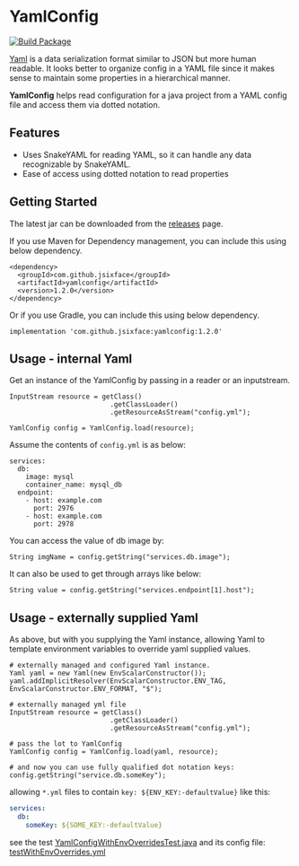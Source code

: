 # YamlConfig
[![Build Package](https://github.com/jsixface/YamlConfig/actions/workflows/build-package.yml/badge.svg)](https://github.com/jsixface/YamlConfig/actions/workflows/build-package.yml)

[Yaml](https://en.wikipedia.org/wiki/YAML) is a data serialization format similar to JSON but more human readable. 
It looks better to organize config in a YAML file since it makes sense to maintain some properties in a hierarchical manner.

**YamlConfig** helps read configuration for a java project from a YAML config file and access them via dotted notation.

## Features
  - Uses SnakeYAML for reading YAML, so it can handle any data recognizable by SnakeYAML.
  - Ease of access using dotted notation to read properties

## Getting Started
The latest jar can be downloaded from the [releases](https://github.com/jsixface/YamlConfig/releases) page.

If you use Maven for Dependency management, you can include this using below dependency.

```
<dependency>
  <groupId>com.github.jsixface</groupId>
  <artifactId>yamlconfig</artifactId>
  <version>1.2.0</version>
</dependency>
```
Or if you use Gradle, you can include this using below dependency.

``` 
implementation 'com.github.jsixface:yamlconfig:1.2.0'
```

## Usage - internal Yaml
Get an instance of the YamlConfig by passing in a reader or an inputstream.

```
InputStream resource = getClass()
                         .getClassLoader()
                         .getResourceAsStream("config.yml");

YamlConfig config = YamlConfig.load(resource);
```

Assume the contents of `config.yml` is as below:

```
services:
  db:
    image: mysql
    container_name: mysql_db
  endpoint:
    - host: example.com
      port: 2976
    - host: example.com
      port: 2978
```

You can access the value of db image by:

```
String imgName = config.getString("services.db.image");
```
It can also be used to get through arrays like below:

```
String value = config.getString("services.endpoint[1].host");
```

## Usage - externally supplied Yaml
As above, but with you supplying the Yaml instance, allowing Yaml to template environment variables to override yaml supplied values.

```
# externally managed and configured Yaml instance.
Yaml yaml = new Yaml(new EnvScalarConstructor());
yaml.addImplicitResolver(EnvScalarConstructor.ENV_TAG, EnvScalarConstructor.ENV_FORMAT, "$");

# externally managed yml file
InputStream resource = getClass()
                         .getClassLoader()
                         .getResourceAsStream("config.yml");
                         
# pass the lot to YamlConfig
YamlConfig config = YamlConfig.load(yaml, resource);

# and now you can use fully qualified dot notation keys:
config.getString("service.db.someKey");
```
allowing `*.yml` files to contain `key: ${ENV_KEY:-defaultValue}` like this:
```yaml
services:
  db:
    someKey: ${SOME_KEY:-defaultValue}
```
see the test [YamlConfigWithEnvOverridesTest.java](src/test/java/com/github/jsixface/YamlConfigWithEnvOverridesTest.java)
and its config file: [testWithEnvOverrides.yml](src/test/resources/testWithEnvOverrides.yml)